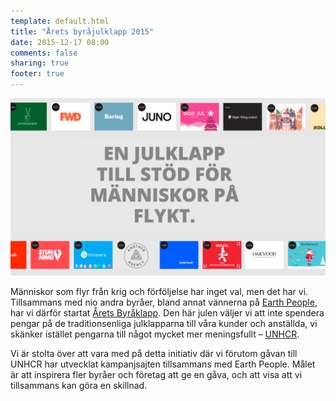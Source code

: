 ```yaml
---
template: default.html
title: "Årets byråjulklapp 2015"
date: 2015-12-17 08:00
comments: false
sharing: true
footer: true
---
```


![Skärmdump](/images/content/projects/aretsbyrajulklapp/desktop.png)

Människor som flyr från krig och förföljelse har inget val, men det har vi. Tillsammans med nio andra byråer, bland annat vännerna på [Earth People][0], har vi därför startat [Årets Byråklapp][1]. Den här julen väljer vi att inte spendera pengar på de traditionsenliga julklapparna till våra kunder och anställda, vi skänker istället pengarna till något mycket mer meningsfullt – [UNHCR][2]. 

Vi är stolta över att vara med på detta initiativ där vi förutom gåvan till UNHCR har utvecklat kampanjsajten tillsammans med Earth People. Målet är att inspirera fler byråer och företag att ge en gåva, och att visa att vi tillsammans kan göra en skillnad.

[0]: http://earthpeople.se/
[1]: http://aretsbyrajulklapp.se/
[2]: http://www.unhcr-northerneurope.org/